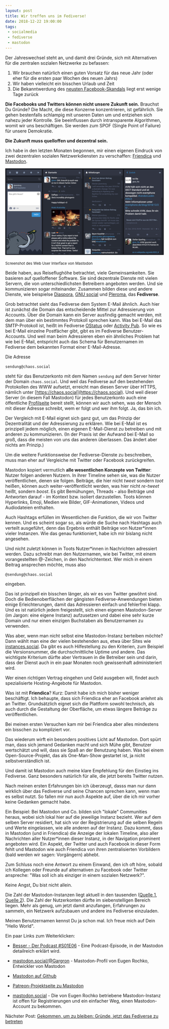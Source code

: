 ```yaml
---
layout: post
title: Wir treffen uns im Fediverse!
date: 2018-12-22 19:00:00
tags:
 - socialmedia
 - fediverse
 - mastodon
---
```


Der Jahreswechsel steht an, und damit drei Gründe, sich mit Alternativen für die zentralen sozialen Netzwerke zu befassen:

1. Wir brauchen natürlich einen guten Vorsatz für das neue Jahr (oder eher für die ersten paar Wochen des neuen Jahrs)
2. Wir haben vielleicht ein bisschen Urlaub und Zeit
3. Die Bekanntwerdung des [neusten Facebook-Skandals](https://netzpolitik.org/2018/die-ultimative-liste-so-viele-datenskandale-gab-es-2018-bei-facebook/) liegt erst wenige Tage zurück

**Die Facebooks und Twitters können nicht unsere Zukunft sein.** Brauchst Du Gründe? Die Macht, die diese Konzerne konzentrieren, ist gefährlich. Sie gehen bestenfalls schlampig mit unseren Daten um und entziehen sich nahezu jeder Kontrolle. Sie beeinflussen durch intransparente Algorithmen, womit wir uns beschäftigen. Sie werden zum SPOF (Single Point of Failure) für unsere Demokratie.

**Die Zukunft muss quelloffen und dezentral sein.**

Ich habe in den letzten Monaten begonnen, mir einen eigenen Eindruck von zwei dezentralen sozialen Netzwerkdiensten zu verschaffen: [Friendica](https://friendi.ca/) und [Mastodon](https://joinmastodon.org/).

![Screenshot von Mastodon](/media/2018-12-22/mastodon-screenshot.png)

<small>Screenshot des Web User Interface von Mastodon</small>

Beide haben, aus Reiseflughöhe betrachtet, viele Gemeinsamkeiten. Sie basieren auf quelloffener Software. Sie sind dezentrale Dienste mit vielen Servern, die von unterschiedlichsten Betreibern angeboten werden. Und sie kommunizieren sogar miteinander. Zusammen bilden diese und andere Dienste, wie beispielse [Diaspora](https://diasporafoundation.org/), [GNU social](https://www.gnu.org/software/social/) und [Pleroma](https://pleroma.social/), das **Fediverse**.

Grob betrachtet sieht das Fediverse dem System E-Mail ähnlich. Auch hier ist zunächst die Domain das entscheidende Mittel zur Adressierung von Accounts. Über die Domain kann ein Server ausfindig gemacht werden, mit dem man über ein bestimmtes Protokoll sprechen kann. Was bei E-Mail das SMTP-Protokoll ist, heißt im Fediverse [OStatus](https://www.w3.org/community/ostatus/wiki/Main_Page) oder [Activity Pub](https://www.w3.org/TR/activitypub/). So wie es bei E-Mail einzelne Postfächer gibt, gibt es im Fediverse Benutzer-Accounts. Und weil man beim Adressieren eben ein ähnliches Problem hat wie bei E-Mail, entspricht auch das Schema für Benutzernamen im Fediverse dem bekannten Format einer E-Mail-Adresse.

Die Adresse

    sendung@chaos.social

steht für das Benutzerkonto mit dem Namen `sendung` auf dem Server hinter der Domain `chaos.social`. Und weil das Fediverse auf den bestehenden Protokollen des WWW aufsetzt, erreicht man diesen Server über HTTPS, nämlich unter [https://chaos.social](https://chaos.social). Und weil dieser Server (in diesem Fall Mastodon) für jedes Benutzerkonto auch eine öffentliche [Profilseite](https://chaos.social/@sendung) bereit stellt, können wir auch sehen, was der Mensch mit dieser Adresse schreibt, wem er folgt und wer ihm folgt. Ja, das bin ich.

Der Vergleich mit E-Mail eignet sich ganz gut, um das Prinzip der Dezentralität und der Adressierung zu erklären. Wie bei E-Mail ist es prinzipell jedem möglich, einen eigenen E-Mail-Dienst zu betreiben und mit anderen zu kommunizieren. (In der Praxis ist der Aufwand bei E-Mail so groß, dass die meisten von uns das anderen überlassen. Das ändert aber nichts am Prinzip.)

Um die weitere Funktionsweise der Fediverse-Dienste zu beschreiben, muss man eher auf Vergleiche mit Twitter oder Facebook zurückgreifen.

Mastodon kopiert vermutlich **alle wesentlichen Konzepte von Twitter**: Nutzer folgen anderen Nutzern. In ihrer Timeline sehen sie, was die Nutzer veröffentlichen, denen sie folgen. Beiträge, die hier nicht _tweet_ sondern _toot_ heißen, können auch weiter-veröffentlicht werden, was hier nicht _re-tweet_ heißt, sondern _boost_. Es gibt Bemühungen, Threads - also Beiträge und Antworten darauf - im Kontext bzw. isoliert darzustellen. Toots können Hyperlinks, Emoji, Medien wie Bilder, GIF-Animationen, Videos und Audiodateien enthalten.

Auch Hashtags erfüllen im Wesentlichen die Funktion, die wir von Twitter kennen. Und es scheint sogar so, als würde die Suche nach Hashtags auch verteilt ausgeführt, denn das Ergebnis enthält Beiträge von Nutzer*innen vieler Instanzen. Wie das genau funktioniert, habe ich mir bislang nicht angesehen.

Und nicht zuletzt können in Toots Nutzer*innen in Nachrichten adressiert werden. Dazu schreibt man den Nutzernamen, wie bei Twitter, mit einem vorangestellten @-Zeichen, in den Nachrichtentext. Wer mich in einem Beitrag ansprechen möchte, muss also

    @sendung@chaos.social

eingeben.

Das ist prinzipell ein bisschen länger, als wir es von Twitter gewöhnt sind. Doch die Bedienoberflächen der gängisten Fediverse-Anwendungen bieten einige Erleichterungen, damit das Adressieren einfach und fehlerfrei klapp. Und es ist natürlich jedem freigestellt, sich einen eigenen Mastodon-Server (im Jargon: eine eigene Instanz) aufzusetzen und dabei eine sehr kurze Domain und nur einen einzigen Buchstaben als Benutzernamen zu verwenden.

Was aber, wenn man nicht selbst eine Mastodon-Instanz berteiben möchte? Dann wählt man eine der vielen bestehenden aus, etwa über Sites wie [instances.social](https://instances.social/). Da gibt es auch Hilfestellung zu den Kriterien, zum Beispiel die Versionsnummer, die durchschnittliche Uptime und andere. Das wichtigste Kriterium dürfte aber Vertrauen in die Betreiber sein und darin, dass der Dienst auch in ein paar Monaten noch gewissenhaft administeriert wird.

Wer einen richtigen Vertrag eingehen und Geld ausgeben will, findet auch spezialisierte Hosting-Angebote für Mastodon.

Was ist mit **Friendica**? Kurz: Damit habe ich mich bisher weniger beschäftigt. Ich behaupte, dass sich Friendica eher an Facebook anlehnt als an Twitter. Grundsätzlich eignet sich die Plattform sowohl technisch, als auch durch die Gestaltung der Oberfläche, um etwas längere Beiträge zu veröffentlichen.

Bei meinen ersten Versuchen kam mir bei Friendica aber alles mindestens ein bisschen zu kompliziert vor.

Das wiederum wirft ein besonders positives Licht auf Mastodon. Dort spürt man, dass sich jemand Gedanken macht und sich Mühe gibt, Benutzer wertschätzt und will, dass sie Spaß an der Benutzung haben. Was bei einem Open-Source-Projekt, das als One-Man-Show gestartet ist, ja nicht selbstverständlich ist.

Und damit ist Mastodon auch meine klare Empfehlung für den Einstieg ins Fediverse. Ganz besonders natürlich für alle, die jetzt bereits Twitter nutzen.

Nach meinen ersten Erfahrungen bin ich überzeugt, dasss man nur dann wirklich über das Fediverse und seine Chancen sprechen kann, wenn man es selbst nutzt. So fallen mir nun auch Aspekte auf, über die ich mir vorher keine Gedanken gemacht habe.

Ein Beispiel: Bei Mastodon und Co. bilden sich "lokale" Communities heraus, wobei sich lokal hier auf die jeweilige Instanz bezieht. Wer auf dem selben Server residiert, hat sich vor der Registrierung auf die selben Regeln und Werte eingelassen, wie alle anderen auf der Instanz. Dazu kommt, dass in Mastodon (und in Friendica) die Anzeige der lokalen Timeline, also aller Nachrichten aller Nutzer*innen dieser Instanz, in der Navigation prominent angeboten wird. Ein Aspekt, der Twitter und auch Facebook in dieser Form fehlt und Mastodon wie auch Friendica von ihren zentralisierten Vorbildern (bald werden wir sagen: Vorgängern) abhebt.

Zum Schluss noch eine Antwort zu einem Einwand, den ich oft höre, sobald ich Kollegen oder Freunde auf alternativen zu Facebook oder Twitter anspreche: "Was soll ich als einziger in einem sozialen Netzwerk?".

Keine Angst, Du bist nicht allein.

Die Zahl der Mastodon-Instanzen liegt aktuell in den tausenden ([Quelle 1](https://instances.social/list/old), [Quelle 2](https://mnm.social/instances/)). Die Zahl der Nutzerkonten dürfte im siebenstelligen Bereich liegen. Mehr als genug, um jetzt damit anzufangen, Erfahrungen zu sammeln, ein Netzwerk aufzubauen und andere ins Fediverse einzuladen.

Meinen Benutzernamen kennst Du ja schon mal. Ich freue mich auf Dein "Hello World".

Ein paar Links zum Weiterklicken:

- [Besser - Der Podcast #S01E06](https://besser.demkontinuum.de/2018/12/mastodon-s01e06/) - Eine Podcast-Episode, in der Mastodon detailreich erklärt wird.

- [mastodon.social/@Gargron](https://mastodon.social/@Gargron) - Mastodon-Profil von Eugen Rochko, Entwickler von Mastodon

- [Mastodon auf Github](https://github.com/tootsuite/mastodon)

- [Patreon-Projektseite zu Mastodon](https://www.patreon.com/mastodon)

- [mastodon.social](https://mastodon.social/) - Die von Eugen Rochko betriebene Mastodon-Instanz ist offen für Registrierungen und ein einfacher Weg, einen Mastodon-Account zu bekommen.

Nächster Post: [Gekommen, um zu bleiben: Gründe, jetzt das Fediverse zu betreten](https://www.sendung.de/2019-01-06/fediverse/)
